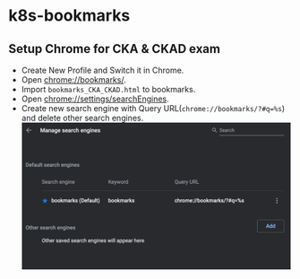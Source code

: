 # k8s-bookmarks

## Setup Chrome for CKA & CKAD exam
- Create New Profile and Switch it in Chrome.
- Open [chrome://bookmarks/](chrome://bookmarks/).
- Import `bookmarks_CKA_CKAD.html` to bookmarks.
- Open [chrome://settings/searchEngines](chrome://settings/searchEngines).
- Create new search engine with Query URL(`chrome://bookmarks/?#q=%s`) and delete other search engines.
  ![chrome search engine](./chrome_search_engine.png)
  
